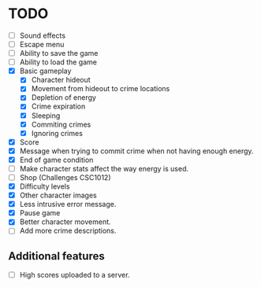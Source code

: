 # TODO

- [ ] Sound effects
- [ ] Escape menu
- [ ] Ability to save the game
- [ ] Ability to load the game
- [x] Basic gameplay
  - [x] Character hideout
  - [x] Movement from hideout to crime locations
  - [x] Depletion of energy
  - [x] Crime expiration
  - [x] Sleeping
  - [x] Commiting crimes
  - [x] Ignoring crimes
- [x] Score
- [x] Message when trying to commit crime when not having enough energy.
- [x] End of game condition
- [ ] Make character stats affect the way energy is used.
- [ ] Shop (Challenges CSC1012)
- [x] Difficulty levels
- [x] Other character images
- [x] Less intrusive error message.
- [x] Pause game
- [x] Better character movement.
- [ ] Add more crime descriptions.

## Additional features

- [ ] High scores uploaded to a server.
